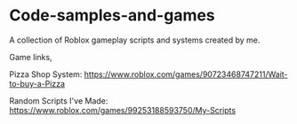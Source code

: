 # Code-samples-and-games
A collection of Roblox gameplay scripts and systems created by me.

Game links,

Pizza Shop System:
https://www.roblox.com/games/90723468747211/Wait-to-buy-a-Pizza

Random Scripts I've Made:
https://www.roblox.com/games/99253188593750/My-Scripts
